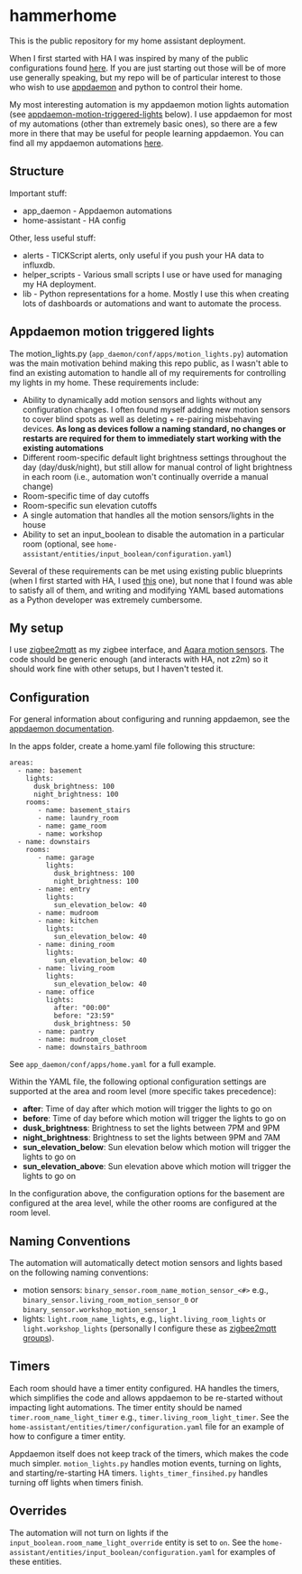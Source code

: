 # hammerhome
This is the public repository for my home assistant deployment.

When I first started with HA I was inspired by many of the public configurations found [here](https://github.com/frenck/awesome-home-assistant#public-configurations). If you are just starting out those will be of more use generally speaking, but my repo will be of particular interest to those who wish to use [appdaemon](https://appdaemon.readthedocs.io/en/latest/) and python to control their home.

My most interesting automation is my appdaemon motion lights automation (see [appdaemon-motion-triggered-lights](#appdaemon-motion-triggered-lights) below). I use appdaemon for most of my automations (other than extremely basic ones), so there are a few more in there that may be useful for people learning appdaemon. You can find all my appdaemon automations [here](https://github.com/jonhammer/hammerhome/tree/main/app_daemon/conf/apps).

## Structure
Important stuff:
- app_daemon - Appdaemon automations
- home-assistant - HA config

Other, less useful stuff:
- alerts - TICKScript alerts, only useful if you push your HA data to influxdb.
- helper_scripts - Various small scripts I use or have used for managing my HA deployment.
- lib - Python representations for a home. Mostly I use this when creating lots of dashboards or automations and want to automate the process.

## Appdaemon motion triggered lights
The motion_lights.py (`app_daemon/conf/apps/motion_lights.py`) automation was the main motivation behind making this repo public, as I wasn't able to find an existing automation to handle all of my requirements for controlling my lights in my home. These requirements include:

- Ability to dynamically add motion sensors and lights without any configuration changes. I often found myself adding new motion sensors to cover blind spots as well as deleting + re-pairing misbehaving devices. **As long as devices follow a naming standard, no changes or restarts are required for them to immediately start working with the existing automations**
- Different room-specific default light brightness settings throughout the day (day/dusk/night), but still allow for manual control of light brightness in each room (i.e., automation won't continually override a manual change)
- Room-specific time of day cutoffs
- Room-specific sun elevation cutoffs
- A single automation that handles all the motion sensors/lights in the house
- Ability to set an input_boolean to disable the automation in a particular room (optional, see `home-assistant/entities/input_boolean/configuration.yaml`)

Several of these requirements can be met using existing public blueprints (when I first started with HA, I used [this](https://community.home-assistant.io/t/turn-on-light-switch-scene-script-or-group-based-on-motion-illuminance-sun-more-conditions/257085) one), but none that I found was able to satisfy all of them, and writing and modifying YAML based automations as a Python developer was extremely cumbersome.

## My setup
I use [zigbee2mqtt](https://www.zigbee2mqtt.io/) as my zigbee interface, and [Aqara motion sensors](https://www.zigbee2mqtt.io/devices/RTCGQ11LM.html#xiaomi-rtcgq11lm). The code should be generic enough (and interacts with HA, not z2m) so it should work fine with other setups, but I haven't tested it.


## Configuration
For general information about configuring and running appdaemon, see the [appdaemon documentation](https://appdaemon.readthedocs.io/en/latest/).

In the apps folder, create a home.yaml file following this structure:

```
areas:
  - name: basement
    lights:
      dusk_brightness: 100
      night_brightness: 100
    rooms:
       - name: basement_stairs
       - name: laundry_room
       - name: game_room
       - name: workshop
  - name: downstairs
    rooms:
       - name: garage
         lights:
           dusk_brightness: 100
           night_brightness: 100
       - name: entry
         lights:
           sun_elevation_below: 40
       - name: mudroom
       - name: kitchen
         lights:
           sun_elevation_below: 40
       - name: dining_room
         lights:
           sun_elevation_below: 40
       - name: living_room
         lights:
           sun_elevation_below: 40
       - name: office
         lights:
           after: "00:00"
           before: "23:59"
           dusk_brightness: 50
       - name: pantry
       - name: mudroom_closet
       - name: downstairs_bathroom
```

See `app_daemon/conf/apps/home.yaml` for a full example.

Within the YAML file, the following optional configuration settings are supported at the area and room level (more specific takes precedence):
- **after**: Time of day after which motion will trigger the lights to go on
- **before**: Time of day before which motion will trigger the lights to go on
- **dusk_brightness**: Brightness to set the lights between 7PM and 9PM
- **night_brightness**: Brightness to set the lights between 9PM and 7AM
- **sun_elevation_below**: Sun elevation below which motion will trigger the lights to go on
- **sun_elevation_above**: Sun elevation above which motion will trigger the lights to go on

In the configuration above, the configuration options for the basement are configured at the area level, while the other rooms are configured at the room level.

## Naming Conventions
The automation will automatically detect motion sensors and lights based on the following naming conventions:
- motion sensors: `binary_sensor.room_name_motion_sensor_<#>` e.g., `binary_sensor.living_room_motion_sensor_0` or `binary_sensor.workshop_motion_sensor_1`
- lights: `light.room_name_lights`, e.g., `light.living_room_lights` or `light.workshop_lights` (personally I configure these as [zigbee2mqtt groups](https://www.zigbee2mqtt.io/guide/usage/groups.html)).

## Timers
Each room should have a timer entity configured. HA handles the timers, which simplifies the code and allows appdaemon to be re-started without impacting light automations. The timer entity should be named `timer.room_name_light_timer` e.g., `timer.living_room_light_timer`. See the `home-assistant/entities/timer/configuration.yaml` file for an example of how to configure a timer entity.

Appdaemon itself does not keep track of the timers, which makes the code much simpler. `motion_lights.py` handles motion events, turning on lights, and starting/re-starting HA timers. `lights_timer_finsihed.py` handles turning off lights when timers finish.

## Overrides
The automation will not turn on lights if the `input_boolean.room_name_light_override` entity is set to `on`. See the `home-assistant/entities/input_boolean/configuration.yaml` for examples of these entities.

